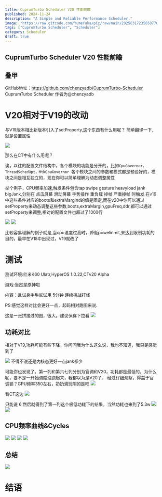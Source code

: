 ```yaml
---
title: CuprumTurbo Scheduler V20 性能前瞻
published: 2024-11-24
description: "A Simple and Reliable Performance Scheduler."
image: "https://raw.gitcode.com/YumeYuka/pic/raw/main/20250317235650776.png"
tags: ["CuprumTurbo Scheduler", "Scheduler"]
category: Scheduler
draft: true
---
```


## CuprumTurbo Scheduler V20 性能前瞻
## 叠甲
GitHub地址：https://github.com/chenzyadb/CuprumTurbo-Scheduler
CuprumTurbo Scheduler 作者为@chenzyadb

# V20相对于V19的改动

与V19版本相比新版本引入了setProperty,这个东西有什么用呢？
简单翻译一下,就是设置属性

![](https://img.nightrainmilkyway.cn/img/202411241845647.png)

那么在CT中有什么用呢？

诶，以往的配置文件结构中，各个模块的功能是分开的，比如`CpuGovernor，ThreadSchedOpt，MtkGpuGovernor `各个模块之间的参数和模式都是预设好的，模块之间是相互独立的，现在你可以简单理解为动态调整属性

举个例子，CPU频率加速,触发条件包含tap swipe gesture heavyload jank bigJank,分别在 点击屏幕 滑动屏幕 手势操作 重负载 掉帧 严重掉帧 时触发.在v19中这些条件对应的boots和extraMargind的值是固定,而在v20中你可以通过setProperty来动态调整这些参数,boots,extraMargin,gpuFreq,ddr,都可以通过setProperty来调整,相对的配置文件也超过了1000行

![](https://img.nightrainmilkyway.cn/img/202411241855728.png)
![](https://img.nightrainmilkyway.cn/img/202411241859005.png)


比较容易理解的例子就是,当cpu温度过高时，降低powelinmit,来达到限制功耗的目的，最早在V18中出现过，V19就改了

# 测试

测试环境:红米K60 Ulatr,HyperOS 1.0.22,CTv20 Alpha

游戏:当然是原神啦

内容：且试身手琳尼试用 5分钟 连续挑战打怪

PS:感觉这样对比会更好一点，起码相对跑图来说.

这是一张拼接过的图，很大，建议保存下拉看
![](https://img.nightrainmilkyway.cn/img/202411241915158.png)

## 功耗对比
相对于V19,功耗可能有些下降，你问问我为什么这么说，我也不知道，我只是感觉到了

![](https://img.nightrainmilkyway.cn/img/202411241837146.jpg)
不得不说还是内核态更好一点jank都少

可能你也发现了，第一列和第六七列分别为官调和V20，功耗都是最低的，为什么呢，要不是一开始调度没跑起来，我都以为是V20了，
经过仔细观察，得益于官调锁？GPU频率350左右，奶奶滴玩阴的是吧
![](https://img.nightrainmilkyway.cn/img/202411241837288.jpg)

看CT这边
![](https://img.nightrainmilkyway.cn/img/202411241837115.jpg)

只能说 6 
然后就得到了第一列这个极低功耗下的结果，当然功耗也来到了5.3w
![](https://img.nightrainmilkyway.cn/img/202411241937146.jpg)
![](https://img.nightrainmilkyway.cn/img/202411241837387.jpg)

## CPU频率曲线&Cycles
![](https://img.nightrainmilkyway.cn/img/202411241837251.jpg)
![](https://img.nightrainmilkyway.cn/img/202411241837058.jpg)
![](https://img.nightrainmilkyway.cn/img/202411241837320.jpg)
![](https://img.nightrainmilkyway.cn/img/202411241837180.jpg)

## 总结
![](https://img.nightrainmilkyway.cn/img/202411241942386.jpg)

# 结语
